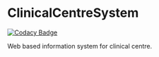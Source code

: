 # ClinicalCentreSystem

[![Codacy Badge](https://api.codacy.com/project/badge/Grade/5083b8c7962745cc8e7ea79623006137)](https://app.codacy.com/manual/Tim16/ClinicalCentreSystem?utm_source=github.com&utm_medium=referral&utm_content=NikolaBrodic/ClinicalCentreSystem&utm_campaign=Badge_Grade_Dashboard)

Web based information system for clinical centre.
